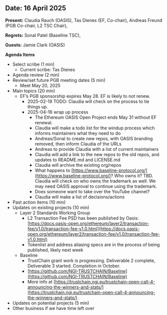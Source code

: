 ## Date: 16 April 2025 

**Present:**  Claudia Rauch (OASIS),  Tas Dienes (EF, Co-chair),  Andreas Freund (PGB Co-chair, L2 TSC Chair), 

**Regrets:** Sonal Patel (Baseline TSC), 

**Guests:** Jamie Clark (OASIS)

**Agenda Items**
* Select scribe (1 min)
    * Current scribe: Tas Dienes
* Agenda review (2 min)
* Review/set future PGB meeting dates (5 min)
    * Meet May 20, 2025
* Main topics (20 min) 
    * EF’s PGB sponsorship expires May 28. EF is likely to not renew. 
        * 2025-02-19 TODO: Claudia will check on the process to tie things up. 
        * 2025-04-16 wrap up process
            * The Ethereum OASIS Open Project ends May 31 without EF renewal.
            * Claudia will make a todo list for the windup process which informs maintainers what they need to do
            * Andreas/Sonal to create new repos, with OASIS branding removed, then inform Claudia of the URLs
            * Andreas to provide Claudia with a list of current maintainers
            * Claudia will add a link to the new repos to the old repos, and updates to README.md and LICENSE.md
            * Claudia will archive the existing org/repos
            * What happens to [https://www.baseline-protocol.org/](https://www.baseline-protocol.org/)? Who owns it? TBD. Claudia will check on who owns the trademark as well. We may need OASIS approval to continue using the trademark.
            * Does someone want to take over the YouTube channel?
            * Claudia will make a list of decisions/actions 
* Past action items (10 min)
* Updates on existing projects (10 min)
    * Layer 2 Standards Working Group 
        * L2 Transaction Fee PSD has been published by Oasis:  [https://docs.oasis-open.org/ethereum/layer2/transaction-fee/v1.0/transaction-fee-v1.0.html](https://docs.oasis-open.org/ethereum/layer2/transaction-fee/v1.0/transaction-fee-v1.0.html) 
        * Tokenlist and address aliasing specs are in the process of being published, likely next week
    * Baseline 
        * TrustChain grant work is progressing. Deliverable 2 complete, Deliverable 3 started.  Completion in October.
        * [https://github.com/NGI-TRUSTCHAIN/Baseline](https://github.com/NGI-TRUSTCHAIN/Baseline)
        * More info at [https://trustchain.ngi.eu/trustchain-open-call-4-announcing-the-winners-and-stats/](https://trustchain.ngi.eu/trustchain-open-call-4-announcing-the-winners-and-stats/)
* Updates on potential projects (5 min) 
* Other business if we have time left over
